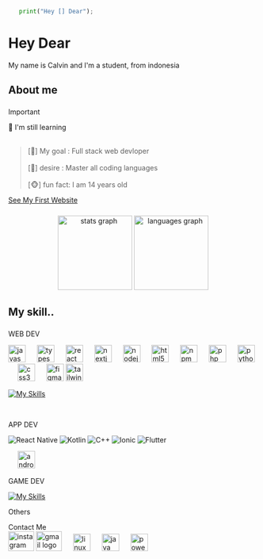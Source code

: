 ```python
   print("Hey [] Dear");
```

<h1 align="left">Hey Dear</h1>

<p align="left">My name is Calvin and I'm a student, from indonesia</p>

###

<h2 align="left">About me</h2>

###
> [!IMPORTANT]
> 🌱 I'm still learning
> <br><br>

> [🎯] My goal : Full stack web devloper<br><br>
> [🙏] desire  : Master all coding languages<br><br>
> [🐵] fun fact: I am 14 years old<br>

<a href="https://clavierin.github.io/ClavierIN/">See My First Website</a>

###


###

<div align="center">
  <img src="https://github-readme-stats.vercel.app/api?username=ClavierIn&hide_title=false&hide_rank=false&show_icons=true&include_all_commits=true&count_private=true&disable_animations=false&theme=dark&locale=en&hide_border=true&order=1" height="150" alt="stats graph"  />
  <img src="https://github-readme-stats.vercel.app/api/top-langs?username=ClavierIn&locale=en&hide_title=true&layout=compact&card_width=320&langs_count=5&theme=dark&hide_border=true&order=2" height="150" alt="languages graph"  />
</div>

###

<h2 align="left">My skill..</h2>

###
<p>WEB DEV</p>
<div align="left">
  <img src="https://cdn.jsdelivr.net/gh/devicons/devicon/icons/javascript/javascript-original.svg" height="35" alt="javascript logo"  />
  <img width="15" />
  <img src="https://cdn.jsdelivr.net/gh/devicons/devicon/icons/typescript/typescript-original.svg" height="35" alt="typescript logo"  />
  <img width="15" />
  <img src="https://skillicons.dev/icons?i=react" height="35" alt="react logo"  />
  <img width="15" />
  <img src="https://skillicons.dev/icons?i=nextjs" height="35" alt="nextjs logo"  />
  <img width="15" />
  <img src="https://cdn.jsdelivr.net/gh/devicons/devicon/icons/nodejs/nodejs-original.svg" height="35" alt="nodejs logo"  />
  

  <img width="15" />
  <img src="https://cdn.jsdelivr.net/gh/devicons/devicon/icons/html5/html5-original.svg" height="35" alt="html5 logo"  />
 
  <img width="15" />
  <img src="https://cdn.jsdelivr.net/gh/devicons/devicon/icons/npm/npm-original-wordmark.svg" height="35" alt="npm logo"  />
  <img width="15" />
  <img src="https://skillicons.dev/icons?i=php" height="35" alt="php logo"  />
  <img width="15" />
  <img src="https://skillicons.dev/icons?i=py" height="35" alt="python logo"  />
  <img width="15" />
  <img src="https://cdn.jsdelivr.net/gh/devicons/devicon/icons/css3/css3-original.svg" height="35" alt="css3 logo"  />
  
  <img width="15" />
  <img src="https://cdn.jsdelivr.net/gh/devicons/devicon/icons/figma/figma-original.svg" height="35" alt="figma logo"  />
  
  <img src="https://skillicons.dev/icons?i=tailwind" height="35" alt="tailwindcss logo"  />

   [![My Skills](https://skillicons.dev/icons?i=nodejs,laravel,mongodb,postgres)](https://skillicons.dev)
</div>
<br>

<p>APP DEV</p>

![React Native](https://img.shields.io/badge/react_native-%2320232a.svg?style=for-the-badge&logo=react&logoColor=%2361DAFB) ![Kotlin](https://img.shields.io/badge/kotlin-%237F52FF.svg?style=for-the-badge&logo=kotlin&logoColor=white) ![C++](https://img.shields.io/badge/c++-%2300599C.svg?style=for-the-badge&logo=c%2B%2B&logoColor=white) ![Ionic](https://img.shields.io/badge/Ionic-%233880FF.svg?style=for-the-badge&logo=Ionic&logoColor=white) ![Flutter](https://img.shields.io/badge/Flutter-%2302569B.svg?style=for-the-badge&logo=Flutter&logoColor=white)

<div>
  <img width="15" />
  <img src="https://cdn.jsdelivr.net/gh/devicons/devicon/icons/androidstudio/androidstudio-original.svg" height="35" alt="androidstudio logo"  />
</div>
  
<p>GAME DEV</p>

[![My Skills](https://skillicons.dev/icons?i=godot,unity,unreal,blender,lua,cpp)](https://skillicons.dev)

<p>Others</p>
<div>

</div


## Contact Me

<div align="left">
<img src="https://raw.githubusercontent.com/maurodesouza/profile-readme-generator/master/src/assets/icons/social/instagram/default.svg" width="52" height="40" alt="instagram logo" />
<img src="https://raw.githubusercontent.com/maurodesouza/profile-readme-generator/master/src/assets/icons/social/gmail/default.svg" width="52" height="40" alt="gmail logo" />
 <img width="15" />
  <img src="https://cdn.jsdelivr.net/gh/devicons/devicon/icons/linux/linux-original.svg" height="35" alt="linux logo"  />
   <img width="15" />
  <img src="https://skillicons.dev/icons?i=java" height="35" alt="java logo"  />
  <img width="15" />
  <img src="https://skillicons.dev/icons?i=powershell" height="35" alt="powershell logo"  />
  <img width="15" />
</div>



